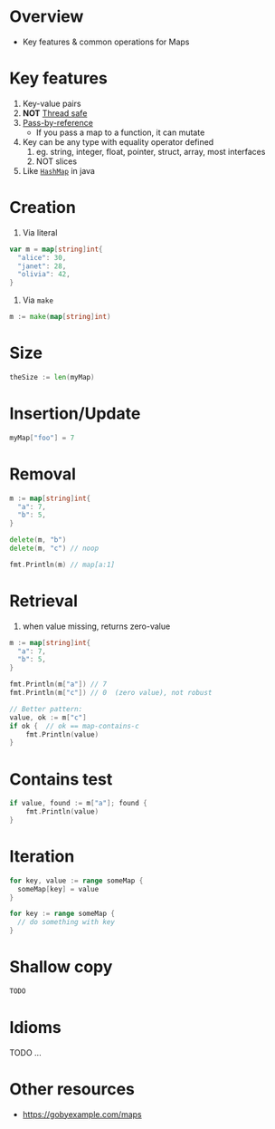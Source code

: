 # Overview
- Key features & common operations for Maps


# Key features
1. Key-value pairs
1. **NOT** [Thread safe](https://en.wikipedia.org/wiki/Thread_safety)
1. [Pass-by-reference](https://www.educative.io/edpresso/pass-by-value-vs-pass-by-reference)
    - If you pass a map to a function, it can mutate
1. Key can be any type with equality operator defined
    1. eg. string, integer, float, pointer, struct, array, most interfaces
    1. NOT slices
1. Like [`HashMap`](https://docs.oracle.com/en/java/javase/11/docs/api/java.base/java/util/HashMap.html) in java


# Creation
1. Via literal
```go
var m = map[string]int{
  "alice": 30,
  "janet": 28,
  "olivia": 42,
}
```
1. Via `make`
```go
m := make(map[string]int)
```


# Size
```go
theSize := len(myMap)
```


# Insertion/Update
```go
myMap["foo"] = 7
```


# Removal
```go
m := map[string]int{
  "a": 7,
  "b": 5,
}

delete(m, "b")
delete(m, "c") // noop

fmt.Println(m) // map[a:1]
```


# Retrieval
1. when value missing, returns zero-value
```go
m := map[string]int{
  "a": 7,
  "b": 5,
}

fmt.Println(m["a"]) // 7
fmt.Println(m["c"]) // 0  (zero value), not robust

// Better pattern:
value, ok := m["c"]
if ok {  // ok == map-contains-c
    fmt.Println(value)
}
```


# Contains test
```go
if value, found := m["a"]; found {
    fmt.Println(value)
}
```


# Iteration
```go
for key, value := range someMap {
  someMap[key] = value
}

for key := range someMap {
  // do something with key
}
```

# Shallow copy
```go
TODO
```


# Idioms
TODO ...


# Other resources
- https://gobyexample.com/maps
